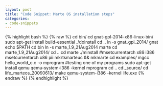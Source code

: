 ```yaml
---
layout: post
title: "Code Snippet: Marte OS installation steps"
categories:
- code-snippets
---
```


{% highlight bash %}
{% raw %}
cd bin/
cd gnat-gpl-2014-x86-linux-bin/
sudo apt-get install build-essential
./doinstall
cd ..
ln -s gnat_gpl_2014/ gnat
echo $PATH
cd bin
ln -s marte_1.9_21Aug2014 marte
cd marte_1.9_21Aug2014/
cd ..
cd marte
./minstall
#msetcurrentarch x86 i386
msetcurrentarch x86 pii
mkrtsmarteuc && mkmarte
cd examples/
mgcc hello_world_c.c -o mprogram
#testing one of my programs
sudo apt-get install qemu
qemu-system-i386 -kernel mprogram
cd ..
cd _source/
cd life_marteos_20090613/
make
qemu-system-i386 -kernel life.exe 
{% endraw %}
{% endhighlight %}